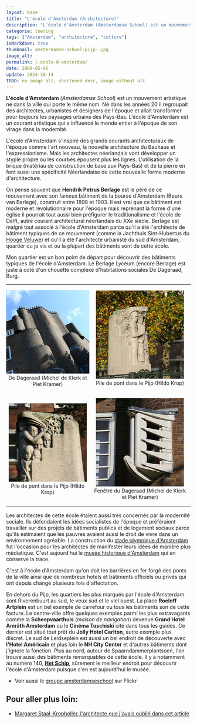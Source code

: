 ```yaml
---
layout: base
title: "L'école d'Amsterdam (Architecture)"
description: "L'école d'Amsterdam (Amsterdamse School) est un mouvement artistique né dans la ville qui porte le même nom. Né dans les années 20 il regroupait des archit"
categorie: toering
tags: ["Amsterdam", "architecture", "culture"]
isMarkdown: true
thumbnail: amsterdamse-school-pijp-.jpg
image_alt: 
permalink: l-ecole-d-amsterdam/
date: 2009-05-06
update: 2024-10-14
TODO: no image alt, shortened desc, image without alt
---
```


**L'école d'Amsterdam** (*Amsterdamse School*) est un mouvement artistique né dans la ville qui porte le même nom. Né dans les années 20 il regroupait des architectes, urbanistes et designers de l'époque et allait transformer pour toujours les paysages urbains des Pays-Bas. L'école d'Amsterdam est un courant artistique qui a influencé le monde entier à l'époque de son virage dans la modernité.

L'école d'Amsterdam s'inspire des grands courants architecturaux de l'époque comme l'art nouveau, la nouvelle architecture du Bauhaus et l'expressionisme. Mais les architectes néerlandais vont développer un styple propre ou les courbes épousent plus les lignes. L'utilisation de la brique (matériau de construction de base aux Pays-Bas) et de la pierre en font aussi une spécificité Néerlandaise de cette nouvealle forme moderne d'architecture.

On pense souvent que **Hendrik Petrus Berlage** est le père de ce mouvement avec son fameux bâtiment de la bourse d'Amsterdam (Beurs van Barlage), construit entre 1898 et 1903. Il est vrai que ce bâtiment est moderne et révolutionnaire pour l'époque mais reprenant la forme d'une église il pourrait tout aussi bien préfigurer le traditionalisme et l'école de Delft, autre courant architectural néerlandais du XXe siècle. Berlage est malgré tout associé à l'école d'Amsterdam parce qu'il a été l'architecte de bâtiment typiques de ce mouvement (comme la Jachthuis Sint-Hubertus du [Hooge Veluwe](/paasdagen-in-amsterdam)) et qu'il a été l'architecte urbaniste du sud d'Amsterdam, quartier ou je vis et ou la plupart des bâtiments sont de cette école.

Mon quartier est un bon point de départ pour découvrir des bâtiments typiques de l'école d'Amsterdam. Le Berlage Lyceum (encore Berlage) est juste à coté d'un chouette complexe d'habitations sociales De Dageraad, Burg.


<!-- HTML -->
<table align=center cellpadding=3><tr><td align=center style="padding:0; margin:0;">

[![immeuble d'angle tout en courbes](amsterdamse-school-pijp-.jpg)](http://www.flickr.com/photos/13274211@N00/2926982681/)  
De Dageraad (Michel de Klerk et Piet Kramer)

</td><td align=center>

[![Pile de pont sculptée](amsterdamse-school-pijp-brug-.jpg)](http://www.flickr.com/photos/13274211@N00/470975732/)  
Pile de pont dans le Pijp (Hildo Krop)

</td></tr>
<tr><td align=center>

[![Pile de pont sculptée](amsterdamse-school-pijp-brug.jpg)](http://www.flickr.com/photos/13274211@N00/470975726/)  
Pile de pont dans le Pijp (Hildo Krop)

</td><td align=center>

[![fenêtre sculptée](amsterdamse-school-pijp.jpg)](http://www.flickr.com/photos/13274211@N00/2916456214/)  
Fenêtre du Dageraad (Michel de Klerk et Piet Kramer)

</td></tr>
</table>
<!-- / HTML -->


Les architectes de cette école étaient aussi très concernés par la modernité sociale. Ils défendaient les idées socialistes de l'époque et préféraient travailler sur des projets de bâtiments publics et de logement sociaux parce qu'ils estimaient que les pauvres avaient aussi le droit de vivre dans un environnement agréable. La construction du [stade olympique d'Amsterdam](/amsterdam-ville-olympique) fut l'occasion pour les architectes de manifester leurs idées de manière plus médiatique. C'est aujourd'hui le [musée historique d'Amsterdam](/gratis-week-in-ahm) qui en conserve la trace.

C'est à l'école d'Amsterdam qu'on doit les barrières en fer forgé des ponts de la ville ainsi que de nombreux hotels et bâtiments officiels ou privés qui ont depuis changé plusieurs fois d'affectation.

En dehors du Pijp, les quartiers les plus marqués par l'école d'Amsterdam sont Riverenbuurt au sud, le veux sud et le viel ouest. La place **Roeloff Artplein** est un bel exemple de carrefour ou tous les bâtiments son de cette facture. Le centre-ville offre quelques exemples parmi les plus extravagants comme la **Scheepvaarthuis** (*maison de navigation*) devenue **Grand Hotel Amrâth Amsterdam** ou le **Cinéma Tuschiski** cité dans tous les guides. Ce dernier est situé tout prêt du **Jolly Hotel Carlton**, autre exemple plus discret. Le sud de Leidseplein est aussi un bel endroit de découverte avec **l'Hotel Américain** et plus loin le **NH City Center** et d'autres bâtiments dont j'ignore la fonction. Plus au nord, autour de Spaarndammerplantsoen, l'on trouve aussi des bâtiments remarquables de cette école. Il y a notamment au numéro 140, **[Het Schip](http://www.hetschip.nl/hetschip/index.php/nl/contact)**, sûrement le meilleur endroit pour découvrir l'école d'Amsterdam puisque c'en est aujourd'hui le musée.

* Voir aussi le [groupe amsterdamseschool](http://www.flickr.com/groups/amsterdamseschool/pool/) sur Flickr

## Pour aller plus loin:

- [Margaret Staal-Kropholler, l'architecte que j'avais oublié dans cet article](/Margaret-Kropholler-Holendrechtstraat)

<!-- post notes:
http://www.flickr.com/groups/amsterdamseschool/pool/
--->
